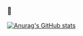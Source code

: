 ### 👋

[![Anurag's GitHub stats](https://github-readme-stats.vercel.app/api?username=zhaoky)](https://github.com/anuraghazra/github-readme-stats)
